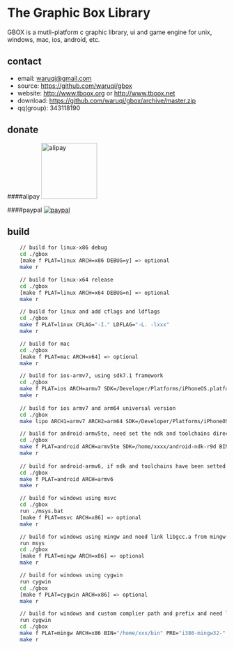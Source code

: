 The Graphic Box Library
========================

GBOX is a mutli-platform c graphic library, ui and game engine for unix, windows, mac, ios, android, etc.

contact
-------

- email:   	    waruqi@gmail.com
- source:  	    https://github.com/waruqi/gbox
- website: 	    http://www.tboox.org or http://www.tboox.net
- download:     https://github.com/waruqi/gbox/archive/master.zip
- qq(group):    343118190

donate
------

####alipay
<img src="http://www.tboox.net/ruki/alipay.png" alt="alipay" width="128" height="128">

####paypal
<a href="http://tboox.net/%E6%8D%90%E5%8A%A9/">
<img src="https://www.paypalobjects.com/en_US/i/btn/btn_donate_SM.gif" alt="paypal">
</a>

build
-----

```bash
	// build for linux-x86 debug
    cd ./gbox
    [make f PLAT=linux ARCH=x86 DEBUG=y] => optional
    make r

	// build for linux-x64 release
    cd ./gbox
    [make f PLAT=linux ARCH=x64 DEBUG=n] => optional
    make r

	// build for linux and add cflags and ldflags
    cd ./gbox
    make f PLAT=linux CFLAG="-I." LDFLAG="-L. -lxxx"
    make r

	// build for mac
    cd ./gbox
    [make f PLAT=mac ARCH=x64] => optional
    make r

	// build for ios-armv7, using sdk7.1 framework
    cd ./gbox
    make f PLAT=ios ARCH=armv7 SDK=/Developer/Platforms/iPhoneOS.platform/Developer/SDKs/iPhoneOS7.1.sdk
    make r
    
	// build for ios armv7 and arm64 universal version
    cd ./gbox
    make lipo ARCH1=armv7 ARCH2=arm64 SDK=/Developer/Platforms/iPhoneOS.platform/Developer/SDKs/iPhoneOS7.1.sdk

	// build for android-armv5te, need set the ndk and toolchains directory
    cd ./gbox
    make f PLAT=android ARCH=armv5te SDK=/home/xxxx/android-ndk-r9d BIN=/home/xxxx/android-ndk-r9d/toolchains/arm-linux-androideabi-4.8/prebuilt/darwin-x86_64/bin
    make r
    
	// build for android-armv6, if ndk and toolchains have been setted
    cd ./gbox
    make f PLAT=android ARCH=armv6
    make r

	// build for windows using msvc
    cd ./gbox
    run ./msys.bat
    [make f PLAT=msvc ARCH=x86] => optional
    make r

	// build for windows using mingw and need link libgcc.a from mingw
    run msys
    cd ./gbox
    [make f PLAT=mingw ARCH=x86] => optional
    make r

	// build for windows using cygwin 
    run cygwin
    cd ./gbox
    [make f PLAT=cygwin ARCH=x86] => optional
    make r

	// build for windows and custom complier path and prefix and need link libgcc.a from mingw
    run cygwin
    cd ./gbox
    make f PLAT=mingw ARCH=x86 BIN="/home/xxx/bin" PRE="i386-mingw32-"
    make r
```


